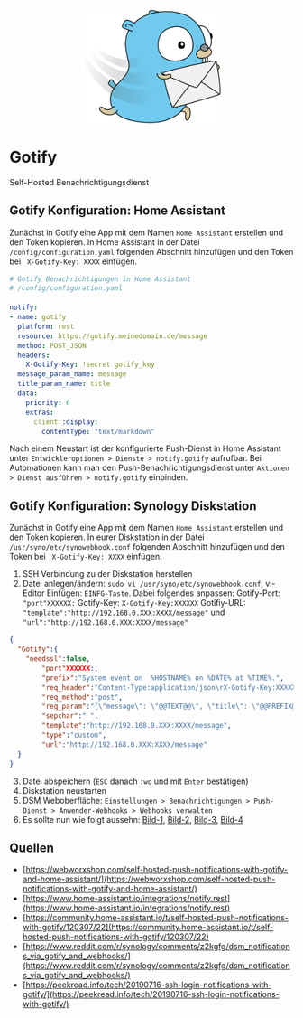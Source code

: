 <p align="center">
<a href="https://gotify.net/"><img src="https://raw.githubusercontent.com/gotify/logo/master/gotify-logo.png" width="250" alt="Gotify"></a><br/>
</p>

# Gotify
Self-Hosted Benachrichtigungsdienst


## Gotify Konfiguration: Home Assistant

Zunächst in Gotify eine App mit dem Namen `Home Assistant` erstellen und den Token kopieren.
In Home Assistant in der Datei `/config/configuration.yaml` folgenden Abschnitt hinzufügen und den Token bei ` X-Gotify-Key: XXXX` einfügen.

```yaml
# Gotify Benachrichtigungen in Home Assistant
# /config/configuration.yaml

notify:
- name: gotify
  platform: rest
  resource: https://gotify.meinedomain.de/message
  method: POST_JSON
  headers: 
    X-Gotify-Key: !secret gotify_key
  message_param_name: message
  title_param_name: title
  data:
    priority: 6
    extras:
      client::display:
        contentType: "text/markdown"
```
Nach einem Neustart ist der konfigurierte Push-Dienst in Home Assistant unter `Entwickleroptionen > Dienste > notify.gotify` aufrufbar. 
Bei Automationen kann man den Push-Benachrichtigungsdienst unter `Aktionen > Dienst ausführen > notify.gotify` einbinden.

## Gotify Konfiguration: Synology Diskstation

Zunächst in Gotify eine App mit dem Namen `Home Assistant` erstellen und den Token kopieren.
In eurer Diskstation in der Datei `/usr/syno/etc/synowebhook.conf` folgenden Abschnitt hinzufügen und den Token bei ` X-Gotify-Key: XXXX` einfügen.

1. SSH Verbindung zu der Diskstation herstellen
2. Datei anlegen/ändern: `sudo vi /usr/syno/etc/synowebhook.conf`, vi-Editor Einfügen: `EINFG-Taste`. Dabei folgendes anpassen:
Gotify-Port: `"port"XXXXXX:`
Gotify-Key: `X-Gotify-Key:XXXXXX`
Gotifiy-URL: `"template":"http://192.168.0.XXX:XXXX/message"` und  `"url":"http://192.168.0.XXX:XXXX/message"`

```json
{
  "Gotify":{
    "needssl":false,
        "port"XXXXXX:,
        "prefix":"System event on  %HOSTNAME% on %DATE% at %TIME%.",
        "req_header":"Content-Type:application/json\rX-Gotify-Key:XXXXXX\r",
        "req_method":"post",
        "req_param":"{\"message\": \"@@TEXT@@\", \"title\": \"@@PREFIX@@\"}",
        "sepchar":" ",
        "template":"http://192.168.0.XXX:XXXX/message",
        "type":"custom",
        "url":"http://192.168.0.XXX:XXXX/message"
  }
}
```
3. Datei abspeichern (`ESC` danach `:wq` und mit `Enter` bestätigen)
4. Diskstation neustarten
5. DSM Weboberfläche: `Einstellungen > Benachrichtigungen > Push-Dienst > Anwender-Webhooks > Webhooks verwalten`
6. Es sollte nun wie folgt aussehn: [Bild-1](media/1.png), [Bild-2](media/2.png), [Bild-3](media/3.png), [Bild-4](media/4.png)


## Quellen
* [https://webworxshop.com/self-hosted-push-notifications-with-gotify-and-home-assistant/](https://webworxshop.com/self-hosted-push-notifications-with-gotify-and-home-assistant/)
* [https://www.home-assistant.io/integrations/notify.rest](https://www.home-assistant.io/integrations/notify.rest)
* [https://community.home-assistant.io/t/self-hosted-push-notifications-with-gotify/120307/22](https://community.home-assistant.io/t/self-hosted-push-notifications-with-gotify/120307/22)
* [https://www.reddit.com/r/synology/comments/z2kgfg/dsm_notifications_via_gotify_and_webhooks/](https://www.reddit.com/r/synology/comments/z2kgfg/dsm_notifications_via_gotify_and_webhooks/)
* [https://peekread.info/tech/20190716-ssh-login-notifications-with-gotify/](https://peekread.info/tech/20190716-ssh-login-notifications-with-gotify/)